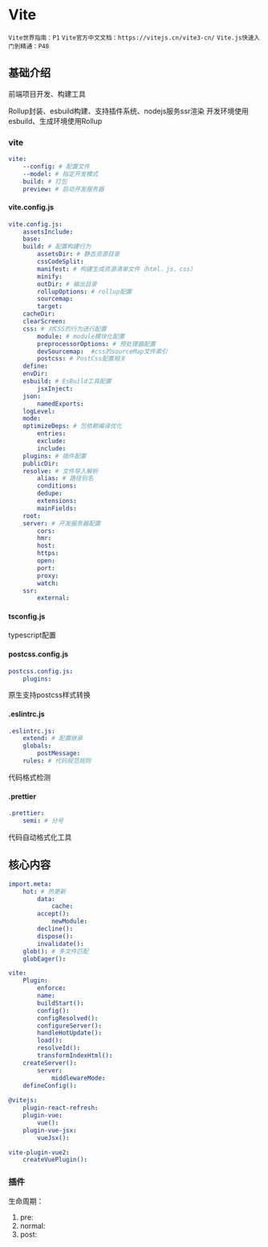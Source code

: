 # Vite


`Vite世界指南：P1`
`Vite官方中文文档：https://vitejs.cn/vite3-cn/`
`Vite.js快速入门到精通：P48`



## 基础介绍


前端项目开发、构建工具

Rollup封装、esbuild构建、支持插件系统、nodejs服务ssr渲染
开发环境使用esbuild、生成环境使用Rollup




### vite
```yaml
vite:
    --config: # 配置文件
    --model: # 指定开发模式
    build: # 打包
    preview: # 启动开发服务器
```

#### vite.config.js
```yaml
vite.config.js:
    assetsInclude:
    base:
    build: # 配置构建行为
        assetsDir: # 静态资源目录
        cssCodeSplit:
        manifest: # 构建生成资源清单文件（html，js、css）
        minify:
        outDir: # 输出目录
        rollupOptions: # rollup配置
        sourcemap:
        target:
    cacheDir:
    clearScreen:
    css: # 对CSS的行为进行配置
        module: # module模块化配置
        preprocessorOptions: # 预处理器配置
        devSourcemap:  #css的sourceMap文件索引
        postcss: # PostCss配置相关
    define:
    envDir:
    esbuild: # EsBuild工具配置
        jsxInject:
    json:
        namedExports:
    logLevel:
    mode:
    optimizeDeps: # 包依赖编译优化
        entries:
        exclude:
        include:
    plugins: # 插件配置
    publicDir:
    resolve: # 文件导入解析
        alias: # 路径别名
        conditions:
        dedupe:
        extensions:
        mainFields:
    root:
    server: # 开发服务器配置
        cors:
        hmr:
        host:
        https:
        open:
        port:
        proxy:
        watch:
    ssr:
        external:
```

#### tsconfig.js

typescript配置

#### postcss.config.js
```yaml
postcss.config.js:
    plugins:
```

原生支持postcss样式转换


#### .eslintrc.js
```yaml
.eslintrc.js:
    extend: # 配置继承
    globals:
        postMessage:
    rules: # 代码规范规则
```

代码格式检测


#### .prettier
```yaml
.prettier:
    semi: # 分号 
```

代码自动格式化工具



## 核心内容
```yaml
import.meta:
    hot: # 热更新
        data:
            cache:
        accept():
            newModule:
        decline():
        dispose():
        invalidate():
    glob(): # 多文件匹配
    globEager():

vite:
    Plugin:
        enforce:
        name:
        buildStart():
        config():
        configResolved():
        configureServer():
        handleHotUpdate():
        load():
        resolveId():
        transformIndexHtml():
    createServer():
        server:
            middlewareMode:
    defineConfig():
    
@vitejs:
    plugin-react-refresh:
    plugin-vue:
        vue():
    plugin-vue-jsx:
        vueJsx():

vite-plugin-vue2:
    createVuePlugin():
```




### 插件

生命周期：
1. pre:
2. normal:
3. post: